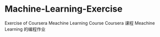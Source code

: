 # Machine-Learning-Exercise
Exercise of Coursera Meachine Learning Course
Coursera 课程 Meachine Learning 的编程作业
